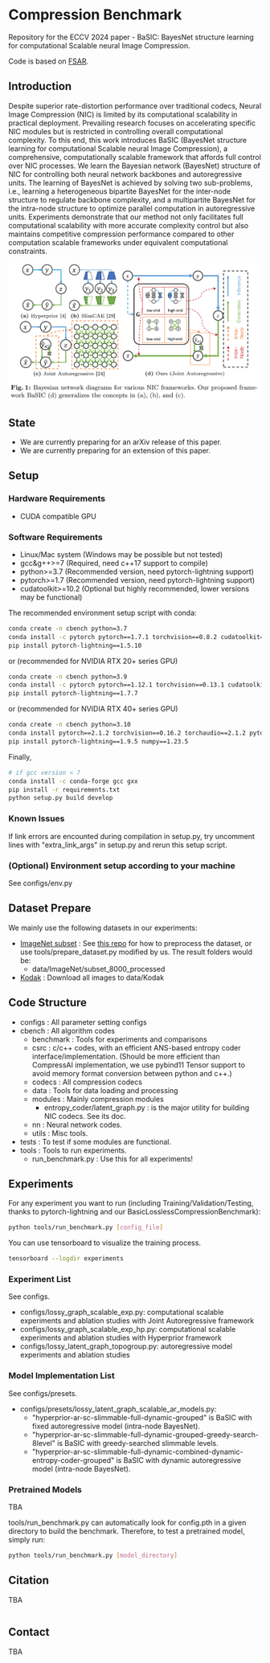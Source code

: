 # Compression Benchmark
Repository for the ECCV 2024 paper - BaSIC: BayesNet structure learning for computational Scalable neural Image Compression.

Code is based on [FSAR](https://github.com/alipay/Finite_State_Autoregressive_Entropy_Coding).

## Introduction
Despite superior rate-distortion performance over traditional codecs, Neural Image Compression (NIC) is limited by its computational scalability in practical deployment. Prevailing research focuses on accelerating specific NIC modules but is restricted in controlling overall computational complexity. To this end, this work introduces BaSIC (BayesNet structure learning for computational Scalable neural Image Compression), a comprehensive, computationally scalable framework that affords full control over NIC processes. We learn the Bayesian network (BayesNet) structure of NIC for controlling both neural network backbones and autoregressive units. The learning of BayesNet is achieved by solving two sub-problems, i.e., learning a heterogeneous bipartite BayesNet for the inter-node structure to regulate backbone complexity, and a multipartite BayesNet for the intra-node structure to optimize parallel computation in autoregressive units. Experiments demonstrate that our method not only facilitates full computational scalability with more accurate complexity control but also maintains competitive compression performance compared to other computation scalable frameworks under equivalent computational constraints.

<img src="imgs/intro.png" width="800"> 

## State
- We are currently preparing for an arXiv release of this paper.
- We are currently preparing for an extension of this paper.

## Setup

### Hardware Requirements
* CUDA compatible GPU
  
### Software Requirements
* Linux/Mac system (Windows may be possible but not tested)
* gcc&g++>=7 (Required, need c++17 support to compile)
* python>=3.7 (Recommended version, need pytorch-lightning support)
* pytorch>=1.7 (Recommended version, need pytorch-lightning support)
* cudatoolkit>=10.2 (Optional but highly recommended, lower versions may be functional)

The recommended environment setup script with conda: 

```bash
conda create -n cbench python=3.7
conda install -c pytorch pytorch==1.7.1 torchvision==0.8.2 cudatoolkit=10.2
pip install pytorch-lightning==1.5.10
```
or (recommended for NVIDIA RTX 20+ series GPU)
```bash
conda create -n cbench python=3.9
conda install -c pytorch pytorch==1.12.1 torchvision==0.13.1 cudatoolkit=11.3
pip install pytorch-lightning==1.7.7
```
or (recommended for NVIDIA RTX 40+ series GPU)
```bash
conda create -n cbench python=3.10
conda install pytorch==2.1.2 torchvision==0.16.2 torchaudio==2.1.2 pytorch-cuda=11.8 -c pytorch -c nvidia
pip install pytorch-lightning==1.9.5 numpy==1.23.5
```

Finally, 
```bash
# if gcc version < 7
conda install -c conda-forge gcc gxx
pip install -r requirements.txt
python setup.py build develop
```

### Known Issues
If link errors are encounted during compilation in setup.py, try uncomment lines with "extra_link_args" in setup.py and rerun this setup script.

### (Optional) Environment setup according to your machine
See configs/env.py


## Dataset Prepare
We mainly use the following datasets in our experiments:
* [ImageNet subset](https://image-net.org/download.php) : See [this repo](https://github.com/VincentChandelier/QRAF) for how to preprocess the dataset, or use tools/prepare_dataset.py modified by us. The result folders would be:
  * data/ImageNet/subset_8000_processed
* [Kodak](https://r0k.us/graphics/kodak/) : Download all images to data/Kodak

## Code Structure
* configs : All parameter setting configs
* cbench : All algorithm codes
  * benchmark : Tools for experiments and comparisons
  * csrc : c/c++ codes, with an efficient ANS-based entropy coder interface/implementation. (Should be more efficient than CompressAI implementation, we use pybind11 Tensor support to avoid memory format conversion between python and c++.)
  * codecs : All compression codecs
  * data : Tools for data loading and processing
  * modules : Mainly compression modules
    * entropy_coder/latent_graph.py : is the major utility for building NIC codecs. See its doc.
  * nn : Neural network codes.
  * utils : Misc tools.
* tests : To test if some modules are functional.
* tools : Tools to run experiments.
  * run_benchmark.py : Use this for all experiments!

## Experiments
For any experiment you want to run (including Training/Validation/Testing, thanks to pytorch-lightning and our BasicLosslessCompressionBenchmark):
```bash
python tools/run_benchmark.py [config_file]
```

You can use tensorboard to visualize the training process.
```bash
tensorboard --logdir experiments
```

### Experiment List
See configs.
* configs/lossy_graph_scalable_exp.py: computational scalable experiments and ablation studies with Joint Autoregressive framework
* configs/lossy_graph_scalable_exp_hp.py: computational scalable experiments and ablation studies with Hyperprior framework
* configs/lossy_latent_graph_topogroup.py: autoregressive model experiments and ablation studies

### Model Implementation List
See configs/presets.
* configs/presets/lossy_latent_graph_scalable_ar_models.py:
  * "hyperprior-ar-sc-slimmable-full-dynamic-grouped" is BaSIC with fixed autoregressive model (intra-node BayesNet).
  * "hyperprior-ar-sc-slimmable-full-dynamic-grouped-greedy-search-8level" is BaSIC with greedy-searched slimmable levels.
  * "hyperprior-ar-sc-slimmable-full-dynamic-combined-dynamic-entropy-coder-grouped" is BaSIC with dynamic autoregressive model (intra-node BayesNet).

### Pretrained Models
TBA

tools/run_benchmark.py can automatically look for config.pth in a given directory to build the benchmark. Therefore, to test a pretrained model, simply run:
```bash
python tools/run_benchmark.py [model_directory]
```

## Citation
TBA
```bibtex

```

## Contact
TBA